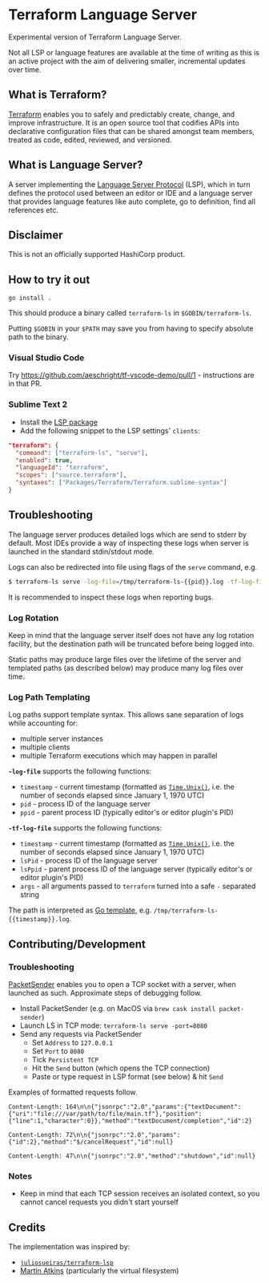 # Terraform Language Server

Experimental version of Terraform Language Server.

Not all LSP or language features are available at the time of writing as this is an active project with the aim of delivering smaller, incremental updates over time.

## What is Terraform?

[Terraform](https://www.terraform.io) enables you to safely and predictably create, change, and improve infrastructure. It is an open source tool that codifies APIs into declarative configuration files that can be shared amongst team members, treated as code, edited, reviewed, and versioned.

## What is Language Server?

A server implementing the [Language Server Protocol](https://microsoft.github.io/language-server-protocol/) (LSP), which in turn defines the protocol used between an editor or IDE and a language server that provides language features like auto complete, go to definition, find all references etc.

## Disclaimer

This is not an officially supported HashiCorp product.

## How to try it out

```
go install .
```

This should produce a binary called `terraform-ls` in `$GOBIN/terraform-ls`.

Putting `$GOBIN` in your `$PATH` may save you from having to specify
absolute path to the binary.

### Visual Studio Code

Try https://github.com/aeschright/tf-vscode-demo/pull/1 - instructions are in that PR.

### Sublime Text 2

 - Install the [LSP package](https://github.com/sublimelsp/LSP#installation)
 - Add the following snippet to the LSP settings' `clients`:

```json
"terraform": {
  "command": ["terraform-ls", "serve"],
  "enabled": true,
  "languageId": "terraform",
  "scopes": ["source.terraform"],
  "syntaxes": ["Packages/Terraform/Terraform.sublime-syntax"]
}
```

## Troubleshooting

The language server produces detailed logs which are send to stderr by default.
Most IDEs provide a way of inspecting these logs when server is launched in the standard
stdin/stdout mode.

Logs can also be redirected into file using flags of the `serve` command, e.g.

```sh
$ terraform-ls serve -log-file=/tmp/terraform-ls-{{pid}}.log -tf-log-file=/tmp/tf-exec-{{lsPid}}-{{args}}.log
```

It is recommended to inspect these logs when reporting bugs.

### Log Rotation

Keep in mind that the language server itself does not have any log rotation facility,
but the destination path will be truncated before being logged into.

Static paths may produce large files over the lifetime of the server and
templated paths (as described below) may produce many log files over time.

### Log Path Templating

Log paths support template syntax. This allows sane separation of logs while accounting for:

 - multiple server instances
 - multiple clients
 - multiple Terraform executions which may happen in parallel

**`-log-file`** supports the following functions:

 - `timestamp` - current timestamp (formatted as [`Time.Unix()`](https://golang.org/pkg/time/#Time.Unix), i.e. the number of seconds elapsed since January 1, 1970 UTC)
 - `pid` - process ID of the language server
 - `ppid` - parent process ID (typically editor's or editor plugin's PID)

 **`-tf-log-file`** supports the following functions:

  - `timestamp` - current timestamp (formatted as [`Time.Unix()`](https://golang.org/pkg/time/#Time.Unix), i.e. the number of seconds elapsed since January 1, 1970 UTC)
  - `lsPid` - process ID of the language server
  - `lsPpid` - parent process ID of the language server (typically editor's or editor plugin's PID)
  - `args` - all arguments passed to `terraform` turned into a safe `-` separated string

The path is interpreted as [Go template](https://golang.org/pkg/text/template/), e.g. `/tmp/terraform-ls-{{timestamp}}.log`.

## Contributing/Development

### Troubleshooting

[PacketSender](https://packetsender.com) enables you to open a TCP socket with a server, when launched as such.
Approximate steps of debugging follow.

 - Install PacketSender (e.g. on MacOS via `brew cask install packet-sender`)
 - Launch LS in TCP mode: `terraform-ls serve -port=8080`
 - Send any requests via PacketSender
   - Set `Address` to `127.0.0.1`
   - Set `Port` to `8080`
   - Tick `Persistent TCP`
   - Hit the `Send` button (which opens the TCP connection)
   - Paste or type request in LSP format (see below) & hit `Send`

Examples of formatted requests follow.

```
Content-Length: 164\n\n{"jsonrpc":"2.0","params":{"textDocument":{"uri":"file:///var/path/to/file/main.tf"},"position":{"line":1,"character":0}},"method":"textDocument/completion","id":2}
```
```
Content-Length: 72\n\n{"jsonrpc":"2.0","params":{"id":2},"method":"$/cancelRequest","id":null}
```
```
Content-Length: 47\n\n{"jsonrpc":"2.0","method":"shutdown","id":null}
```

### Notes

 - Keep in mind that each TCP session receives an isolated context,
    so you cannot cancel requests you didn't start yourself

## Credits

The implementation was inspired by:

 - [`juliosueiras/terraform-lsp`](https://github.com/juliosueiras/terraform-lsp)
 - [Martin Atkins](https://github.com/apparentlymart) (particularly the virtual filesystem)
